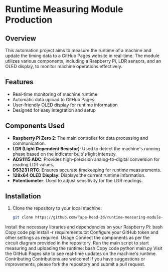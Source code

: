 # Runtime Measuring Module Production

## Overview
This automation project aims to measure the runtime of a machine and update the timing data to a GitHub Pages website in real-time. The module utilizes various components, including a Raspberry Pi, LDR sensors, and an OLED display, to monitor machine operations effectively.

## Features
- Real-time monitoring of machine runtime
- Automatic data upload to GitHub Pages
- User-friendly OLED display for runtime information
- Designed for easy integration and setup

## Components Used
- **Raspberry Pi Zero 2**: The main controller for data processing and communication.
- **LDR (Light Dependent Resistor)**: Used to detect the machine's running phase based on the indicator bulb's light intensity.
- **ADS1115 ADC**: Provides high-precision analog-to-digital conversion for reading LDR values.
- **DS3231 RTC**: Ensures accurate timekeeping for runtime measurements.
- **128x64 OLED Display**: Displays the current runtime information.
- **Potentiometer**: Used to adjust sensitivity for the LDR readings.

## Installation
1. Clone the repository to your local machine:
   ```bash
   git clone https://github.com/Tape-head-3d/runtime-measuring-module-production.git
Install the necessary libraries and dependencies on your Raspberry Pi:
bash
Copy code
pip install -r requirements.txt
Configure your GitHub token and other settings as required.
Usage
Connect the components as per the circuit diagram provided in the repository.
Run the main script to start measuring and uploading the runtime:
bash
Copy code
python main.py
Visit the GitHub Pages site to see real-time updates on the machine's runtime.
Contributing
Contributions are welcome! If you have suggestions or improvements, please fork the repository and submit a pull request.
